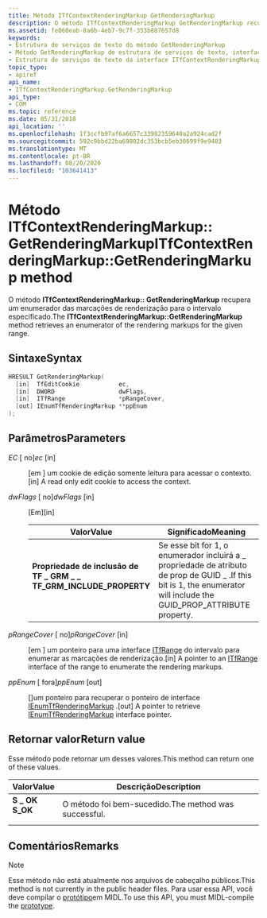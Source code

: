```yaml
---
title: Método ITfContextRenderingMarkup GetRenderingMarkup
description: O método ITfContextRenderingMarkup GetRenderingMarkup recupera um enumerador das marcações de renderização para o intervalo especificado.
ms.assetid: fe060eab-8a6b-4eb7-9c7f-353b887657d8
keywords:
- Estrutura de serviços de texto do método GetRenderingMarkup
- Método GetRenderingMarkup de estrutura de serviços de texto, interface ITfContextRenderingMarkup
- Estrutura de serviços de texto da interface ITfContextRenderingMarkup, método GetRenderingMarkup
topic_type:
- apiref
api_name:
- ITfContextRenderingMarkup.GetRenderingMarkup
api_type:
- COM
ms.topic: reference
ms.date: 05/31/2018
api_location: ''
ms.openlocfilehash: 1f3ccfb97af6a6657c33982359640a2a924cad2f
ms.sourcegitcommit: 592c9bbd22ba69802dc353bcb5eb30699f9e9403
ms.translationtype: MT
ms.contentlocale: pt-BR
ms.lasthandoff: 08/20/2020
ms.locfileid: "103641413"
---
```

# <a name="itfcontextrenderingmarkupgetrenderingmarkup-method"></a><span data-ttu-id="3a07e-106">Método ITfContextRenderingMarkup:: GetRenderingMarkup</span><span class="sxs-lookup"><span data-stu-id="3a07e-106">ITfContextRenderingMarkup::GetRenderingMarkup method</span></span>

<span data-ttu-id="3a07e-107">O método **ITfContextRenderingMarkup:: GetRenderingMarkup** recupera um enumerador das marcações de renderização para o intervalo especificado.</span><span class="sxs-lookup"><span data-stu-id="3a07e-107">The **ITfContextRenderingMarkup::GetRenderingMarkup** method retrieves an enumerator of the rendering markups for the given range.</span></span>

## <a name="syntax"></a><span data-ttu-id="3a07e-108">Sintaxe</span><span class="sxs-lookup"><span data-stu-id="3a07e-108">Syntax</span></span>


```C++
HRESULT GetRenderingMarkup(
  [in]  TfEditCookie           ec,
  [in]  DWORD                  dwFlags,
  [in]  ITfRange               *pRangeCover,
  [out] IEnumTfRenderingMarkup **ppEnum
);
```



## <a name="parameters"></a><span data-ttu-id="3a07e-109">Parâmetros</span><span class="sxs-lookup"><span data-stu-id="3a07e-109">Parameters</span></span>

<dl> <dt>

<span data-ttu-id="3a07e-110">*EC* \[ no\]</span><span class="sxs-lookup"><span data-stu-id="3a07e-110">*ec* \[in\]</span></span>
</dt> <dd>

<span data-ttu-id="3a07e-111">\[em \] um cookie de edição somente leitura para acessar o contexto.</span><span class="sxs-lookup"><span data-stu-id="3a07e-111">\[in\] A read only edit cookie to access the context.</span></span>

</dd> <dt>

<span data-ttu-id="3a07e-112">*dwFlags* \[ no\]</span><span class="sxs-lookup"><span data-stu-id="3a07e-112">*dwFlags* \[in\]</span></span>
</dt> <dd>

<span data-ttu-id="3a07e-113">\[Em\]</span><span class="sxs-lookup"><span data-stu-id="3a07e-113">\[in\]</span></span>



| <span data-ttu-id="3a07e-114">Valor</span><span class="sxs-lookup"><span data-stu-id="3a07e-114">Value</span></span>                                                                                                                                                                                         | <span data-ttu-id="3a07e-115">Significado</span><span class="sxs-lookup"><span data-stu-id="3a07e-115">Meaning</span></span>                                                                                      |
|-----------------------------------------------------------------------------------------------------------------------------------------------------------------------------------------------|----------------------------------------------------------------------------------------------|
| <span id="TF_GRM_INCLUDE_PROPERTY"></span><span id="tf_grm_include_property"></span><dl> <span data-ttu-id="3a07e-116"><dt>**Propriedade de inclusão de TF \_ GRM \_ \_**</dt></span><span class="sxs-lookup"><span data-stu-id="3a07e-116"><dt>**TF\_GRM\_INCLUDE\_PROPERTY**</dt></span></span> </dl> | <span data-ttu-id="3a07e-117">Se esse bit for 1, o enumerador incluirá a \_ propriedade de atributo de prop de GUID \_ .</span><span class="sxs-lookup"><span data-stu-id="3a07e-117">If this bit is 1, the enumerator will include the GUID\_PROP\_ATTRIBUTE property.</span></span><br/> |



 

</dd> <dt>

<span data-ttu-id="3a07e-118">*pRangeCover* \[ no\]</span><span class="sxs-lookup"><span data-stu-id="3a07e-118">*pRangeCover* \[in\]</span></span>
</dt> <dd>

<span data-ttu-id="3a07e-119">\[em \] um ponteiro para uma interface [ITfRange](/windows/desktop/api/Msctf/nn-msctf-itfrange) do intervalo para enumerar as marcações de renderização.</span><span class="sxs-lookup"><span data-stu-id="3a07e-119">\[in\] A pointer to an [ITfRange](/windows/desktop/api/Msctf/nn-msctf-itfrange) interface of the range to enumerate the rendering markups.</span></span>

</dd> <dt>

<span data-ttu-id="3a07e-120">*ppEnum* \[ fora\]</span><span class="sxs-lookup"><span data-stu-id="3a07e-120">*ppEnum* \[out\]</span></span>
</dt> <dd>

<span data-ttu-id="3a07e-121">\[\]um ponteiro para recuperar o ponteiro de interface [IEnumTfRenderingMarkup](/windows/desktop/TSF/ienumtfrenderingmarkup) .</span><span class="sxs-lookup"><span data-stu-id="3a07e-121">\[out\] A pointer to retrieve [IEnumTfRenderingMarkup](/windows/desktop/TSF/ienumtfrenderingmarkup) interface pointer.</span></span>

</dd> </dl>

## <a name="return-value"></a><span data-ttu-id="3a07e-122">Retornar valor</span><span class="sxs-lookup"><span data-stu-id="3a07e-122">Return value</span></span>

<span data-ttu-id="3a07e-123">Esse método pode retornar um desses valores.</span><span class="sxs-lookup"><span data-stu-id="3a07e-123">This method can return one of these values.</span></span>



| <span data-ttu-id="3a07e-124">Valor</span><span class="sxs-lookup"><span data-stu-id="3a07e-124">Value</span></span>                                                                                | <span data-ttu-id="3a07e-125">Descrição</span><span class="sxs-lookup"><span data-stu-id="3a07e-125">Description</span></span>                           |
|--------------------------------------------------------------------------------------|---------------------------------------|
| <dl> <span data-ttu-id="3a07e-126"><dt>**S \_ OK**</dt></span><span class="sxs-lookup"><span data-stu-id="3a07e-126"><dt>**S\_OK**</dt></span></span> </dl> | <span data-ttu-id="3a07e-127">O método foi bem-sucedido.</span><span class="sxs-lookup"><span data-stu-id="3a07e-127">The method was successful.</span></span><br/> |



 

## <a name="remarks"></a><span data-ttu-id="3a07e-128">Comentários</span><span class="sxs-lookup"><span data-stu-id="3a07e-128">Remarks</span></span>

> [!Note]  
> <span data-ttu-id="3a07e-129">Esse método não está atualmente nos arquivos de cabeçalho públicos.</span><span class="sxs-lookup"><span data-stu-id="3a07e-129">This method is not currently in the public header files.</span></span> <span data-ttu-id="3a07e-130">Para usar essa API, você deve compilar o [protótipo](prototypes.md)em MIDL.</span><span class="sxs-lookup"><span data-stu-id="3a07e-130">To use this API, you must MIDL-compile the [prototype](prototypes.md).</span></span>

 

 

